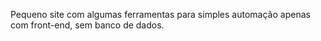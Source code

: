 Pequeno site com algumas ferramentas para simples automação apenas com front-end, sem banco de dados.
